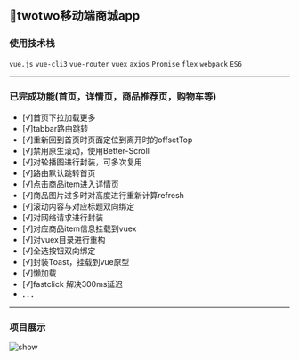## 🛒twotwo移动端商城app 

### 使用技术栈 
```vue.js```  ```vue-cli3```  ```vue-router``` ```vuex``` ```axios``` ```Promise``` ```flex``` ```webpack``` ```ES6```

---

### 已完成功能(首页，详情页，商品推荐页，购物车等)
- [√]首页下拉加载更多
- [√]tabbar路由跳转
- [√]重新回到首页时页面定位到离开时的offsetTop
- [√]禁用原生滚动，使用Better-Scroll
- [√]对轮播图进行封装，可多次复用
- [√]路由默认跳转首页
- [√]点击商品item进入详情页
- [√]商品图片过多时对高度进行重新计算refresh
- [√]滚动内容与对应标题双向绑定
- [√]对网络请求进行封装
- [√]对应商品item信息挂载到vuex
- [√]对vuex目录进行重构
- [√]全选按钮双向绑定
- [√]封装Toast，挂载到vue原型
- [√]懒加载
- [√]fastclick 解决300ms延迟
- __.  .  .__

---

### 项目展示
![show](/img/show.gif)

